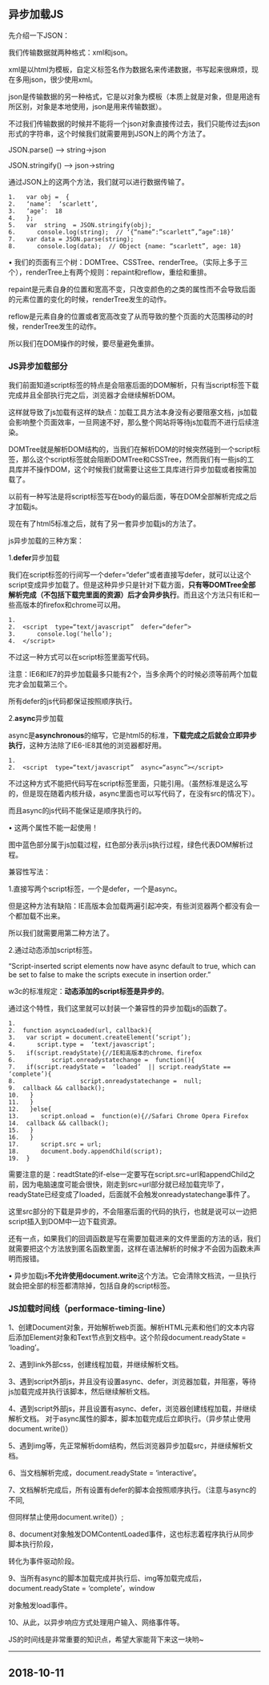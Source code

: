 ## 异步加载JS

先介绍一下JSON：

我们传输数据就两种格式：xml和json。

xml是以html为模板，自定义标签名作为数据名来传递数据，书写起来很麻烦，现在多用json，很少使用xml。

json是传输数据的另一种格式，它是以对象为模板（本质上就是对象，但是用途有所区别，对象是本地使用，json是用来传输数据）。

不过我们传输数据的时候并不能将一个json对象直接传过去，我们只能传过去json形式的字符串，这个时候我们就需要用到JSON上的两个方法了。

JSON.parse() —> string->json

JSON.stringify() —> json->string

通过JSON上的这两个方法，我们就可以进行数据传输了。

```
1.   var obj =  {  
2.   ‘name’:  ‘scarlett’,  
3.   ‘age’:  18  
4.   };  
5.   var  string  = JSON.stringify(obj);  
6.      console.log(string);  // ‘{“name”:”scarlett”,”age”:18}’  
7.   var data = JSON.parse(string);  
8.      console.log(data);  // Object {name: “scarlett”, age: 18}
```

• 我们的页面有三个树：DOMTree、CSSTree、renderTree。（实际上多于三个），renderTree上有两个规则：repaint和reflow，重绘和重排。

repaint是元素自身的位置和宽高不变，只改变颜色的之类的属性而不会导致后面的元素位置的变化的时候，renderTree发生的动作。

reflow是元素自身的位置或者宽高改变了从而导致的整个页面的大范围移动的时候，renderTree发生的动作。

所以我们在DOM操作的时候，要尽量避免重排。

### JS异步加载部分

我们前面知道script标签的特点是会阻塞后面的DOM解析，只有当script标签下载完成并且全部执行完之后，浏览器才会继续解析DOM。

这样就导致了js加载有这样的缺点：加载工具方法本身没有必要阻塞文档，js加载会影响整个页面效率，一旦网速不好，那么整个网站将等待js加载而不进行后续渲染。

DOMTree就是解析DOM结构的，当我们在解析DOM的时候突然碰到一个script标签，那么这个script标签就会阻断DOMTree和CSSTree，然而我们有一些js的工具库并不操作DOM，这个时候我们就需要让这些工具库进行异步加载或者按需加载了。

以前有一种写法是将script标签写在body的最后面，等在DOM全部解析完成之后才加载js。

现在有了html5标准之后，就有了另一套异步加载js的方法了。

js异步加载的三种方案：

1.**defer**异步加载

我们在script标签的行间写一个defer=“defer”或者直接写defer，就可以让这个script变成异步加载了。但是这种异步只是针对下载方面，**只有等DOMTree全部解析完成（不包括下载完里面的资源）后才会异步执行**。而且这个方法只有IE和一些高版本的firefox和chrome可以用。

```
1.    
2.  <script  type=“text/javascript”  defer=“defer”>  
3.      console.log(‘hello’);  
4.  </script>
```

不过这一种方式可以在script标签里面写代码。

注意：IE6和IE7的异步加载最多只能有2个，当多余两个的时候必须等前两个加载完才会加载第三个。

所有defer的js代码都保证按照顺序执行。

2.**async**异步加载

async是**asynchronous**的缩写，它是html5的标准，**下载完成之后就会立即异步执行**，这种方法除了IE6-IE8其他的浏览器都好用。

```
1.    
2.  <script  type=“text/javascript”  async=“async”></script>
```

不过这种方式不能把代码写在script标签里面，只能引用。（虽然标准是这么写的，但是现在随着内核升级，async里面也可以写代码了，在没有src的情况下）。

而且async的js代码不能保证是顺序执行的。

• 这两个属性不能一起使用！

图中蓝色部分属于js加载过程，红色部分表示js执行过程，绿色代表DOM解析过程。

兼容性写法：

1.直接写两个script标签，一个是defer，一个是async。

但是这种方法有缺陷：IE高版本会加载两遍引起冲突，有些浏览器两个都没有会一个都加载不出来。

所以我们就需要用第二种方法了。

2.通过动态添加script标签。

“Script-inserted script elements now have async default to true, which can be set to false to make the scripts execute in insertion order.”

w3c的标准规定：**动态添加的script标签是异步的**。

通过这个特性，我们这里就可以封装一个兼容性的异步加载js的函数了。

```
1.    
2.  function asyncLoaded(url, callback){  
3.   var script = document.createElement(‘script’);  
4.      script.type =  ‘text/javascript’;  
5.   if(script.readyState){//IE和高版本的chrome、firefox  
6.          script.onreadystatechange =  function(){  
7.   if(script.readyState =  ‘loaded’  || script.readyState ==  ‘complete’){  
8.                  script.onreadystatechange =  null;  
9.  callback && callback();  
10.   }  
11.   }  
12.   }else{  
13.      script.onload =  function(e){//Safari Chrome Opera Firefox  
14.  callback && callback();  
15.   }  
16.   }  
17.      script.src = url;  
18.      document.body.appendChild(script);  
19.  }
```

需要注意的是：readtState的if-else一定要写在script.src=url和appendChild之前，因为电脑速度可能会很快，刚走到src=url部分就已经加载完毕了，readyState已经变成了loaded，后面就不会触发onreadystatechange事件了。

这里src部分的下载是异步的，不会阻塞后面的代码的执行，也就是说可以一边把script插入到DOM中一边下载资源。

还有一点，如果我们的回调函数是写在需要加载进来的文件里面的方法的话，我们就需要把这个方法放到匿名函数里面，这样在语法解析的时候才不会因为函数未声明而报错。

• 异步加载js**不允许使用document.write**这个方法。它会清除文档流，一旦执行就会把全部的标签都清除掉，包括自身的script标签。

### JS加载时间线（performace-timing-line）

1、创建Document对象，开始解析web页面。解析HTML元素和他们的文本内容后添加Element对象和Text节点到文档中。这个阶段document.readyState = ‘loading’。

2、遇到link外部css，创建线程加载，并继续解析文档。

3、遇到script外部js，并且没有设置async、defer，浏览器加载，并阻塞，等待js加载完成并执行该脚本，然后继续解析文档。

4、遇到script外部js，并且设置有async、defer，浏览器创建线程加载，并继续解析文档。 对于async属性的脚本，脚本加载完成后立即执行。（异步禁止使用document.write()）

5、遇到img等，先正常解析dom结构，然后浏览器异步加载src，并继续解析文档。

6、当文档解析完成，document.readyState = ‘interactive’。

7、文档解析完成后，所有设置有defer的脚本会按照顺序执行。（注意与async的不同,

但同样禁止使用document.write()）;

8、document对象触发DOMContentLoaded事件，这也标志着程序执行从同步脚本执行阶段，

转化为事件驱动阶段。

9、当所有async的脚本加载完成并执行后、img等加载完成后，document.readyState = ‘complete’，window

对象触发load事件。

10、从此，以异步响应方式处理用户输入、网络事件等。

JS的时间线是非常重要的知识点，希望大家能背下来这一块哟~

---

## 2018-10-11